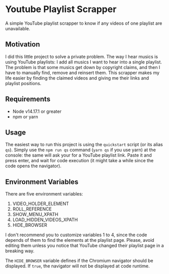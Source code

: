# Youtube Playlist Scrapper

A simple YouTube playlist scrapper to know if any videos of one playlist are unavailable.

## Motivation

I did this little project to solve a private problem. The way I hear musics is using YouTube playlists: I add all musics I want to hear into a single playlist. The problem is that some musics get down by copyright claims, and then I have to manually find, remove and reinsert them. This scrapper makes my life easier by finding the claimed videos and giving me their links and playlist positions.

## Requirements

* Node v14.17.1 or greater
* npm or yarn

## Usage

The easiest way to run this project is using the `quickstart` script (or its alias `qs`). Simply use the `npm run qs` command (`yarn qs` if you use yarn) at the console: the same will ask your for a YouTube playlist link. Paste it and press enter, and wait for code execution (it might take a while since the code opens the navigator).

## Environment Variables

There are five environment variables:

1. VIDEO_HOLDER_ELEMENT
2. ROLL_REFERENCE
3. SHOW_MENU_XPATH
4. LOAD_HIDDEN_VIDEOS_XPATH
5. HIDE_BROWSER

I don't recommend you to customize variables 1 to 4, since the code depends of them to find the elements at the playlist page. Please, avoid editing them unless you notice that YouTube changed their playlist page in a breaking way.

The `HIDE_BROWSER` variable defines if the Chromium navigator should be displayed. If `true`, the navigator will not be displayed at code runtime.